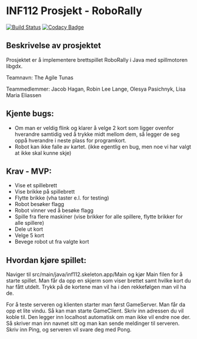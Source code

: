 # INF112 Prosjekt - RoboRally
[![Build Status](https://travis-ci.com/inf112-v21/The-Agile-Tunas.svg?branch=master)](https://travis-ci.com/inf112-v21/The-Agile-Tunas)
[![Codacy Badge](https://app.codacy.com/project/badge/Grade/598d6a507dc74d34989e2c999450792d)](https://www.codacy.com/gh/inf112-v21/The-Agile-Tunas/dashboard?utm_source=github.com&amp;utm_medium=referral&amp;utm_content=inf112-v21/The-Agile-Tunas&amp;utm_campaign=Badge_Grade)

## Beskrivelse av prosjektet
Prosjektet er å implementere brettspillet RoboRally i Java med spillmotoren libgdx.

Teamnavn: The Agile Tunas

Teammedlemmer: Jacob Hagan, Robin Lee Lange, Olesya Pasichnyk, Lisa Maria Eliassen

## Kjente bugs:
- Om man er veldig flink og klarer å velge 2 kort som ligger ovenfor hverandre
samtidig ved å trykke midt mellom dem, så legger de seg oppå hverandre i neste plass
for programkort.
- Robot kan ikke falle av kartet. (ikke egentlig en bug, men noe vi har valgt at ikke skal kunne skje)


## Krav - MVP:
- Vise et spillebrett
- Vise brikke på spillebrett
- Flytte brikke (vha taster e.l. for testing)
- Robot besøker flagg
- Robot vinner ved å besøke flagg
- Spille fra flere maskiner (vise brikker for alle spillere, flytte brikker for alle spillere)
- Dele ut kort
- Velge 5 kort
- Bevege robot ut fra valgte kort

## Hvordan kjøre spillet:
Naviger til src/main/java/inf112.skeleton.app/Main og kjør Main filen for å starte spillet.
Man får da opp en skjerm som viser brettet samt hvilke kort du har fått utdelt. 
Trykk på de kortene man vil ha i den rekkefølgen man vil ha de. 

For å teste serveren og klienten starter man først GameServer. Man får da opp et lite vindu.
Så kan man starte GameClient. Skriv inn adressen du vil koble til. Den legger inn localhost 
automatisk om man ikke vil endre noe der. Så skriver man inn navnet sitt og man kan sende meldinger til
serveren. Skriv inn Ping, og serveren vil svare deg med Pong. 
